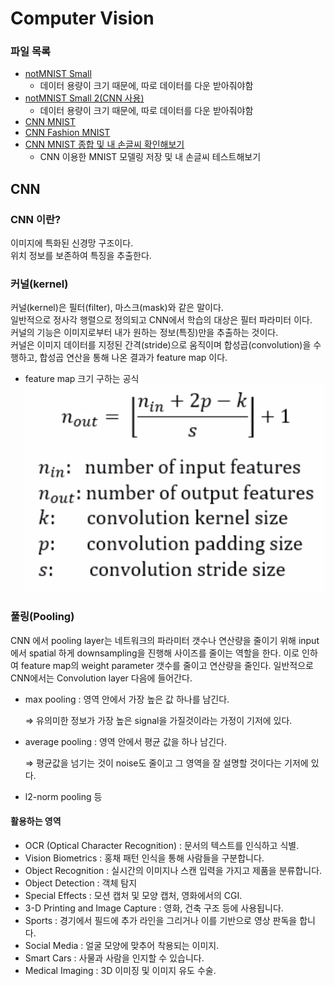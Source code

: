 # Computer Vision

### 파일 목록
- [notMNIST Small](./jupyter_file/not_MNIST_small.ipynb)  
    - 데이터 용량이 크기 때문에, 따로 데이터를 다운 받아줘야함  
- [notMNIST Small 2(CNN 사용)](./jupyter_file/not_MNIST_small_2.ipynb)  
    - 데이터 용량이 크기 때문에, 따로 데이터를 다운 받아줘야함
- [CNN MNIST](./jupyter_file/CNN_MNIST.ipynb)  
- [CNN Fashion MNIST](./jupyter_file/CNN_MNIST_2.ipynb)    
- [CNN MNIST 종합 및 내 손글씨 확인해보기](./jupyter_file/MNIST.ipynb)  
    - CNN 이용한 MNIST 모델링 저장 및 내 손글씨 테스트해보기  

 
## CNN
### CNN 이란?
이미지에 특화된 신경망 구조이다.  
위치 정보를 보존하여 특징을 추출한다.  
### 커널(kernel)
커널(kernel)은 필터(filter), 마스크(mask)와 같은 말이다.  
일반적으로 정사각 행렬으로 정의되고 CNN에서 학습의 대상은 필터 파라미터 이다.  
커널의 기능은 이미지로부터 내가 원하는 정보(특징)만을 추출하는 것이다.  
커널은 이미지 데이터를 지정된 간격(stride)으로 움직이며 합성곱(convolution)을 수행하고, 합성곱 연산을 통해 나온 결과가 feature map 이다.  
- feature map 크기 구하는 공식  
![feature map 크기 구하는 공식](./img/cnn_n_out.png)  
  
### 풀링(Pooling)
CNN 에서 pooling layer는 네트워크의 파라미터 갯수나 연산량을 줄이기 위해 input에서 spatial 하게 downsampling을 진행해 사이즈를 줄이는 역할을 한다. 이로 인하여 feature map의 weight parameter 갯수를 줄이고 연산량을 줄인다. 일반적으로 CNN에서는 Convolution layer 다음에 들어간다.  

- max pooling : 영역 안에서 가장 높은 값 하나를 남긴다.  
    
    ⇒ 유의미한 정보가 가장 높은 signal을 가질것이라는 가정이 기저에 있다.  
    
- average pooling : 영역 안에서 평균 값을 하나 남긴다.  
    
    ⇒ 평균값을 넘기는 것이 noise도 줄이고 그 영역을 잘 설명할 것이다는 기저에 있다.  
    
- l2-norm pooling 등  


#### 활용하는 영역  
- OCR (Optical Character Recognition) : 문서의 텍스트를 인식하고 식별.  
- Vision Biometrics : 홍채 패턴 인식을 통해 사람들을 구분합니다.  
- Object Recognition : 실시간의 이미지나 스캔 입력을 가지고 제품을 분류합니다. 
- Object Detection : 객체 탐지 
- Special Effects : 모션 캡처 및 모양 캡처, 영화에서의 CGI.  
- 3-D Printing and Image Capture : 영화, 건축 구조 등에 사용됩니다.  
- Sports : 경기에서 필드에 추가 라인을 그리거나 이를 기반으로 영상 판독을 합니다.  
- Social Media : 얼굴 모양에 맞추어 착용되는 이미지.  
- Smart Cars : 사물과 사람을 인지할 수 있습니다.  
- Medical Imaging : 3D 이미징 및 이미지 유도 수술.  
  